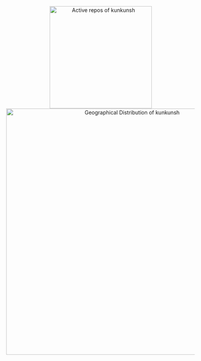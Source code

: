 <a href="https://next.ossinsight.io/widgets/official/compose-org-activity-active-ranking?activity=repos&period=past_28_days&owner_id=176965503" target="_blank" style="display: block" align="center">
  <picture>
    <source media="(prefers-color-scheme: dark)" srcset="https://next.ossinsight.io/widgets/official/compose-org-activity-active-ranking/thumbnail.png?activity=repos&period=past_28_days&owner_id=176965503&image_size=4x3&color_scheme=dark" width="273" height="auto">
    <img alt="Active repos of kunkunsh" src="https://next.ossinsight.io/widgets/official/compose-org-activity-active-ranking/thumbnail.png?activity=repos&period=past_28_days&owner_id=176965503&image_size=4x3&color_scheme=light" width="273" height="auto">
  </picture>
</a>

<a href="https://next.ossinsight.io/widgets/official/compose-org-activity-map?period=past_12_months&activity=stars&role=pr_creators&owner_id=176965503" target="_blank" style="display: block" align="center">
  <picture>
    <source media="(prefers-color-scheme: dark)" srcset="https://next.ossinsight.io/widgets/official/compose-org-activity-map/thumbnail.png?period=past_12_months&activity=stars&role=pr_creators&owner_id=176965503&image_size=4x7&color_scheme=dark" width="657" height="auto">
    <img alt="Geographical Distribution of kunkunsh" src="https://next.ossinsight.io/widgets/official/compose-org-activity-map/thumbnail.png?period=past_12_months&activity=stars&role=pr_creators&owner_id=176965503&image_size=4x7&color_scheme=light" width="657" height="auto">
  </picture>
</a>
